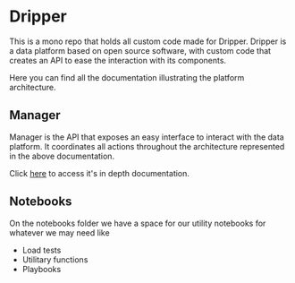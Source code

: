# Dripper

This is a mono repo that holds all custom code made for Dripper. Dripper is a data platform based on open source software, with custom code that creates an API to ease the interaction with its components.

Here you can find all the documentation illustrating the platform architecture.

## Manager

Manager is the API that exposes an easy interface to interact with the data platform. It coordinates all actions throughout the architecture represented in the above documentation.

Click [here](./manager/README.md) to access it's in depth documentation.

## Notebooks

On the notebooks folder we have a space for our utility notebooks for whatever we may need like

- Load tests
- Utilitary functions
- Playbooks
